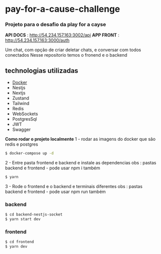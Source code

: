 # pay-for-a-cause-challenge

### Projeto para o desafio da play for a cayse

**API DOCS** : http://54.234.157.163:3002/api
**APP FRONT** : http://54.234.157.163:3000/auth

Um chat, com opção de criar deletar chats, e conversar com todos conectados
Nesse repositorio temos o fronend e o backend

## technologias utilizadas

- [Docker](https://www.docker.com/)
- Nestjs
- Nextjs
- Zustand
- Tailwind
- Redis
- WebSockets
- PostgresSql
- JWT
- Swagger

**Como rodar o projeto localmente**
1 - rodar as imagens do docker que são redis e postgres

```zsh
$ docker-compose up -d
```

2 - Entre pasta frontend e backend e instale as dependencias
obs : pastas backend e frontend - pode usar npm i também

```zsh
$ yarn
```

3 - Rode o frontend e o backend e terminais diferentes
obs : pastas backend e frontend - pode usar npm run também

### backend

```zsh
$ cd backend-nestjs-socket
$ yarn start dev
```

### frontend

```zsh
$ cd frontend
$ yarn dev
```
